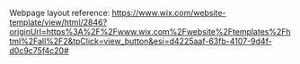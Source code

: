 Webpage layout reference: https://www.wix.com/website-template/view/html/2846?originUrl=https%3A%2F%2Fwww.wix.com%2Fwebsite%2Ftemplates%2Fhtml%2Fall%2F2&tpClick=view_button&esi=d4225aaf-63fb-4107-9d4f-d0c9c75f4c20#

